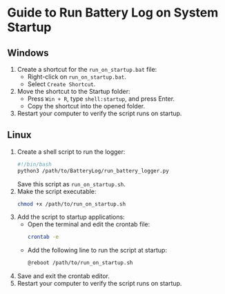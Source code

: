 # Guide to Run Battery Log on System Startup

## Windows
1. Create a shortcut for the `run_on_startup.bat` file:
   - Right-click on `run_on_startup.bat`.
   - Select `Create Shortcut`.
2. Move the shortcut to the Startup folder:
   - Press `Win + R`, type `shell:startup`, and press Enter.
   - Copy the shortcut into the opened folder.
3. Restart your computer to verify the script runs on startup.


## Linux
1. Create a shell script to run the logger:
   ```bash
   #!/bin/bash
   python3 /path/to/BatteryLog/run_battery_logger.py
   ```
   Save this script as `run_on_startup.sh`.
2. Make the script executable:
   ```bash
   chmod +x /path/to/run_on_startup.sh
   ```
3. Add the script to startup applications:
   - Open the terminal and edit the crontab file:
     ```bash
     crontab -e
     ```
   - Add the following line to run the script at startup:
     ```bash
     @reboot /path/to/run_on_startup.sh
     ```
4. Save and exit the crontab editor.
5. Restart your computer to verify the script runs on startup.
